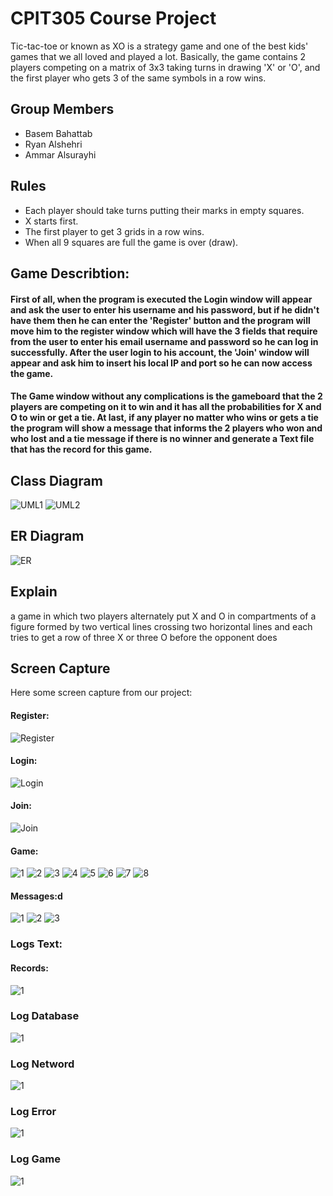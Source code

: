# CPIT305 Course Project
Tic-tac-toe or known as XO is a strategy game and one of the best kids' games that we all loved and played a lot. Basically, the game contains 2 players competing on a matrix of 3x3 taking turns in drawing 'X' or 'O', and the first player who gets 3 of the same symbols in a row wins.

## Group Members

- Basem Bahattab
- Ryan Alshehri
- Ammar Alsurayhi

## Rules

- Each player should take turns putting their marks in empty squares. 
- X starts first.
- The first player to get 3 grids in a row wins.
- When all 9 squares are full the game is over (draw).

## Game Describtion:
#### First of all, when the program is executed the Login window will appear and ask the user to enter his username and his password, but if he didn't have them then he can enter the 'Register' button and the program will move him to the register window which will have the 3 fields that require from the user to enter his email username and password so he can log in successfully. After the user login to his account, the 'Join' window will appear and ask him to insert his local IP and port so he can now access the game. 
#### The Game window without any complications is the gameboard that the 2 players are competing on it to win and it has all the probabilities for X and O to win or get a tie. At last, if any player no matter who wins or gets a tie the program will show a message that informs the 2 players who won and who lost and a tie message if there is no winner and generate a Text file that has the record for this game.


## Class Diagram

![UML1](/images/UML.png)
![UML2](/images/UML1.png)

## ER Diagram
![ER](/images/ER.png)



## Explain

a game in which two players alternately put X and O in compartments of a figure formed by two vertical lines crossing two horizontal lines and each tries to get a row of three X or three O before the opponent does


## Screen Capture
Here some screen capture from our project:
#### Register:
![Register](/images/Register%20Interface.png)



#### Login:
![Login](/images/Login%20Interface.png)

#### Join:
![Join](/images/Join%20Interface.png)


#### Game:
![1](/images/Game%20Interface.png)
![2](/images/Game%20Interface%202.png)
![3](/images/Game%20Interface%203.png)
![4](/images/Game%20Interface%204.png)
![5](/images/Game%20Interface%205.png)
![6](/images/Game%20Interface%206.png)
![7](/images/Game%20Interface%207.png)
![8](/images/Game%20Interface%208.png)

#### Messages:d
![1](/images/Massage%20O%20Wins.png)
![2](/images/Massage%20X%20Wins.png)
![3](/images/Massage%20Tie%20.png)


### Logs Text:

#### Records:
![1](/images/Game%20Record%20Text.png)

### Log Database
![1](/images/LogDatabase.png)

### Log Netword
![1](/images/LogNetwork.png)


### Log Error
![1](/images/LogError.png)


### Log Game
![1](/images/LogGame.png)


